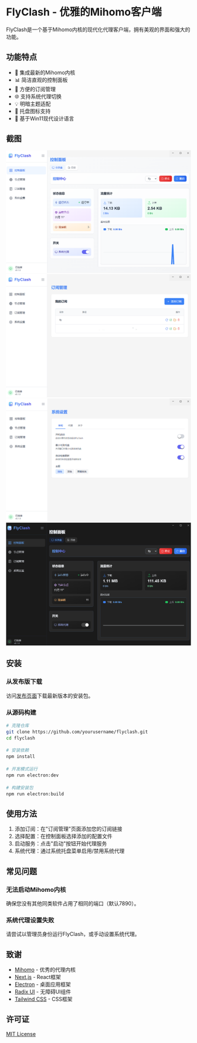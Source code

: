 # FlyClash - 优雅的Mihomo客户端

FlyClash是一个基于Mihomo内核的现代化代理客户端，拥有美观的界面和强大的功能。

## 功能特点

- 🚀 集成最新的Mihomo内核
- 📊 简洁直观的控制面板
- 🔧 方便的订阅管理
- 🌐 支持系统代理切换
- 💡 明暗主题适配
- 🔔 托盘图标支持
- 🎨 基于Win11现代设计语言

## 截图

![控制面板](screenshots/dashboard.png)
![订阅管理](screenshots/subscriptions.png)
![系统设置](screenshots/settings.png)
![深色模式](screenshots/darkmode.png)

## 安装

### 从发布版下载

访问[发布页面](https://github.com/yourusername/flyclash/releases)下载最新版本的安装包。

### 从源码构建

```bash
# 克隆仓库
git clone https://github.com/yourusername/flyclash.git
cd flyclash

# 安装依赖
npm install

# 开发模式运行
npm run electron:dev

# 构建安装包
npm run electron:build
```

## 使用方法

1. 添加订阅：在"订阅管理"页面添加您的订阅链接
2. 选择配置：在控制面板选择添加的配置文件
3. 启动服务：点击"启动"按钮开始代理服务
4. 系统代理：通过系统托盘菜单启用/禁用系统代理

## 常见问题

### 无法启动Mihomo内核

确保您没有其他同类软件占用了相同的端口（默认7890）。

### 系统代理设置失败

请尝试以管理员身份运行FlyClash，或手动设置系统代理。

## 致谢

- [Mihomo](https://github.com/MetaCubeX/mihomo) - 优秀的代理内核
- [Next.js](https://nextjs.org) - React框架
- [Electron](https://www.electronjs.org) - 桌面应用框架
- [Radix UI](https://www.radix-ui.com) - 无障碍UI组件
- [Tailwind CSS](https://tailwindcss.com) - CSS框架

## 许可证

[MIT License](LICENSE)
